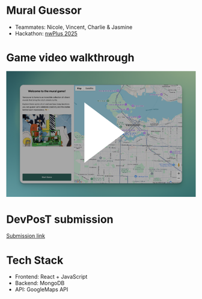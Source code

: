 # Mural Guessor

- Teammates: Nicole, Vincent, Charlie & Jasmine
- Hackathon: [nwPlus 2025](https://www.nwplus.io)

# Game video walkthrough

[![Thumbnail](start-with-play-button.png)](https://www.loom.com/share/0906eb262fd342498535b73ad0dea1ba?sid=0a94f0d7-fd97-4632-bd00-47e34be75514)

# DevPosT submission

[Submission link](https://devpost.com/software/muralhunter)

# Tech Stack

- Frontend: React + JavaScript
- Backend: MongoDB
- API: GoogleMaps API
